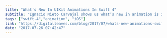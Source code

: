 ```yaml
---
title: "What’s New In UIKit Animations In Swift 4"
subtitle: "Ignacio Nieto Carvajal shows us what’s new in animation is iOS 11 and Swift 4. He looks specifically at UIKit’s UIViewPropertyAnimator and how we can use new properties added in iOS 11 to improve our UIView-based animations."
tags: ["swift-4","animation", "iOS"]
link: "https://digitalleaves.com/blog/2017/07/whats-new-animations-swift-4/"
date: "2017-07-26 07:42:47"
---
```

